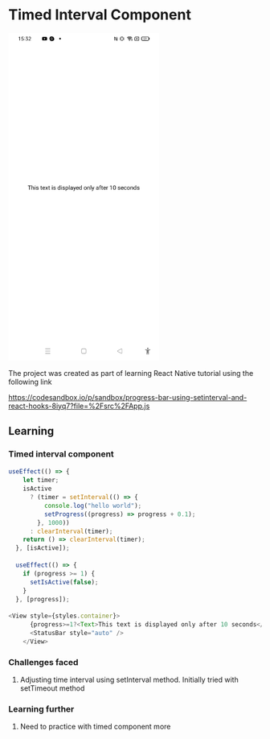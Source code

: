 # Timed Interval Component
<img width="300px" src="timed-interval-component.jpg" alt="image_name png" />

The project was created as part of learning React Native tutorial using the following link

https://codesandbox.io/p/sandbox/progress-bar-using-setinterval-and-react-hooks-8iyq7?file=%2Fsrc%2FApp.js

## Learning

### Timed interval component
```js
useEffect(() => {
    let timer;
    isActive
      ? (timer = setInterval(() => {
          console.log("hello world");
          setProgress((progress) => progress + 0.1);
        }, 1000))
      : clearInterval(timer);
    return () => clearInterval(timer);
  }, [isActive]);

  useEffect(() => {
    if (progress >= 1) {
      setIsActive(false);
    }
  }, [progress]);

<View style={styles.container}>
      {progress>=1?<Text>This text is displayed only after 10 seconds</Text>:null}
      <StatusBar style="auto" />
    </View>
```

### Challenges faced

1. Adjusting time interval using setInterval method. Initially tried with setTimeout method

### Learning further

1. Need to practice with timed component more
